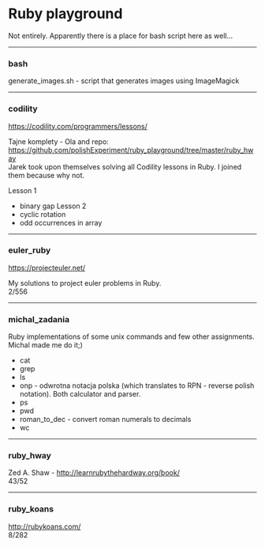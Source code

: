 # Ruby playground

Not entirely. Apparently there is a place for bash script here as well...

---

### bash

generate_images.sh - script that generates images using ImageMagick

---

### codility

https://codility.com/programmers/lessons/

Tajne komplety - Ola and repo: https://github.com/polishExperiment/ruby_playground/tree/master/ruby_hway  
Jarek took upon themselves solving all Codility lessons in Ruby. I joined them because why not.

Lesson 1
  - binary gap
Lesson 2
  - cyclic rotation
  - odd occurrences in array   

---

### euler_ruby

https://projecteuler.net/

My solutions to project euler problems in Ruby.  
2/556

---

### michal_zadania

Ruby implementations of some unix commands and few other assignments. Michal made me do it;)

- cat
- grep
- ls
- onp - odwrotna notacja polska (which translates to RPN - reverse polish notation). Both calculator and parser.
- ps
- pwd
- roman_to_dec - convert roman numerals to decimals
- wc

---

### ruby_hway

Zed A. Shaw - http://learnrubythehardway.org/book/  
43/52

---

### ruby_koans

http://rubykoans.com/  
8/282

